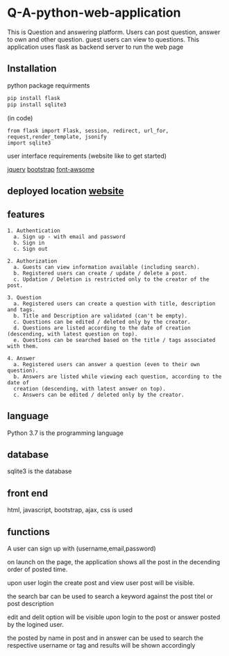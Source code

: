 # Q-A-python-web-application
 This is Question and answering platform. Users can post question, answer to own and other question. guest users can view to questions. This application uses flask as backend server to run the web page

## Installation
 python package requirments
 ```python
 pip install flask
 pip install sqlite3
 ```
 (in code)
 ```
 from flask import Flask, session, redirect, url_for, request,render_template, jsonify
 import sqlite3 
 ```
 user interface requirements (website like to get started)
 
 [jquery](https://getbootstrap.com/docs/4.3/getting-started/download/)
 [bootstrap](https://getbootstrap.com/docs/4.3/getting-started/download/)
 [font-awsome](https://fontawesome.com/v4.7.0/get-started/)
 
## deployed location [website](http://kaushiks.pythonanywhere.com/)
 
## features
```
1. Authentication
  a. Sign up - with email and password
  b. Sign in
  c. Sign out
```
```
2. Authorization
  a. Guests can view information available (including search).
  b. Registered users can create / update / delete a post.
  c. Updation / Deletion is restricted only to the creator of the post.
```
```
3. Question
  a. Registered users can create a question with title, description and tags.
  b. Title and Description are validated (can't be empty).
  c. Questions can be edited / deleted only by the creator.
  d. Questions are listed according to the date of creation (descending, with latest question on top).
  e. Questions can be searched based on the title / tags associated with them.
```
```
4. Answer
  a. Registered users can answer a question (even to their own question).
  b. Answers are listed while viewing each question, according to the date of
  creation (descending, with latest answer on top).
  c. Answers can be edited / deleted only by the creator.
```

## language
 Python 3.7 is the programming language
## database
 sqlite3 is the database
## front end
 html, javascript, bootstrap, ajax, css is used
 
 ## functions
  
   A user can sign up with (username,email,password) 
   
   on launch on the page, the application shows all the post in the decending order of posted time.
   
   upon user login the create post and view user post will be visible.
   
   the search bar can be used to search a keyword against the post titel or post description
   
   edit and delit option will be visible upon login to the post or answer posted by the logined user.
   
   the posted by name in post and in answer can be used to search the respective username or tag and results will be shown accordingly
   
   
   
   
